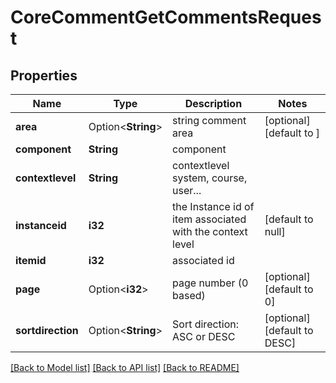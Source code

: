 # CoreCommentGetCommentsRequest

## Properties

Name | Type | Description | Notes
------------ | ------------- | ------------- | -------------
**area** | Option<**String**> | string comment area | [optional][default to ]
**component** | **String** | component | 
**contextlevel** | **String** | contextlevel system, course, user... | 
**instanceid** | **i32** | the Instance id of item associated with the context level | [default to null]
**itemid** | **i32** | associated id | 
**page** | Option<**i32**> | page number (0 based) | [optional][default to 0]
**sortdirection** | Option<**String**> | Sort direction: ASC or DESC | [optional][default to DESC]

[[Back to Model list]](../README.md#documentation-for-models) [[Back to API list]](../README.md#documentation-for-api-endpoints) [[Back to README]](../README.md)


